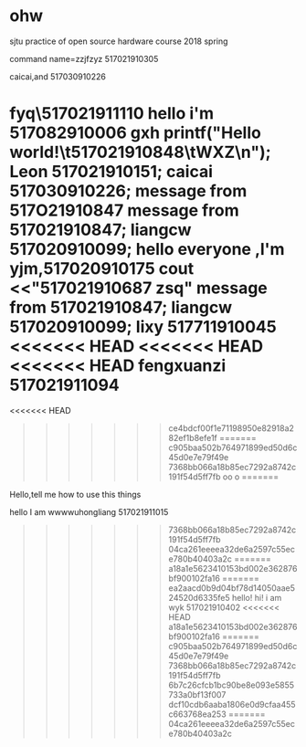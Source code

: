# ohw
sjtu practice of open source hardware course 2018 spring

command
name=zzjfzyz
517021910305


caicai,and 517030910226


fyq\517021911110
hello  i'm 517082910006 gxh
printf("Hello world!\t517021910848\tWXZ\n");
Leon 517021910151;
caicai 517030910226;
message from 517O21910847
message from 517021910847;
liangcw 517020910099;
hello everyone ,l'm yjm,517020910175
cout <<"517021910687 zsq"
message from 517021910847;
liangcw 517020910099;
lixy 517711910045
<<<<<<< HEAD
<<<<<<< HEAD
<<<<<<< HEAD
fengxuanzi 517021911094
=======
<<<<<<< HEAD
>>>>>>> ce4bdcf00f1e71198950e82918a282ef1b8efe1f
=======
>>>>>>> c905baa502b764971899ed50d6c45d0e7e79f49e
>>>>>>> 7368bb066a18b85ec7292a8742c191f54d5ff7fb
oo
o
=======

Hello,tell me how to use this things


hello I am wwwwuhongliang 517021911015

>>>>>>> 7368bb066a18b85ec7292a8742c191f54d5ff7fb
>>>>>>> 04ca261eeeea32de6a2597c55ece780b40403a2c
=======
>>>>>>> a18a1e5623410153bd002e362876bf900102fa16
=======
>>>>>>> ea2aacd0b9d04bf78d14050aae524520d6335fe5
hello!
hi! i am wyk 517021910402
<<<<<<< HEAD
>>>>>>> a18a1e5623410153bd002e362876bf900102fa16
=======
>>>>>>> c905baa502b764971899ed50d6c45d0e7e79f49e
>>>>>>> 7368bb066a18b85ec7292a8742c191f54d5ff7fb
>>>>>>> 6b7c26cfcb1bc90be8e093e5855733a0bf13f007
>>>>>>> dcf10cdb6aaba1806e0d9cfaa455c663768ea253
=======
>>>>>>> 04ca261eeeea32de6a2597c55ece780b40403a2c

